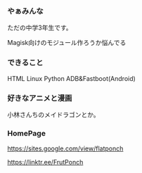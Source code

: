### やぁみんな
ただの中学3年生です。

Magisk向けのモジュール作ろうか悩んでる

### できること
HTML Linux Python ADB&Fastboot(Android)

### 好きなアニメと漫画
小林さんちのメイドラゴンとか。

### HomePage
https://sites.google.com/view/flatponch

https://linktr.ee/FrutPonch

<!--
**FrutPonch/FrutPonch** is a ✨ _special_ ✨ repository because its `README.md` (this file) appears on your GitHub profile.

Here are some ideas to get you started:

- 🔭 I’m currently working on ...
- 🌱 I’m currently learning ...
- 👯 I’m looking to collaborate on ...
- 🤔 I’m looking for help with ...
- 💬 Ask me about ...
- 📫 How to reach me: ...
- 😄 Pronouns: ...
- ⚡ Fun fact: ...
-->
